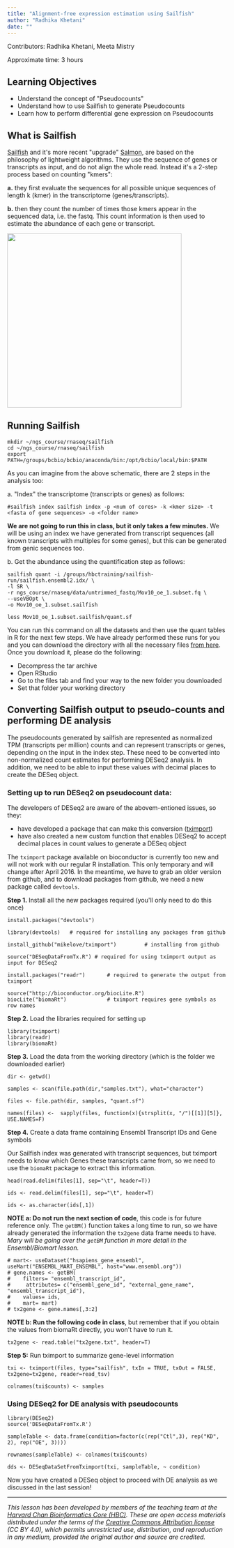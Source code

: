 ```yaml
---
title: "Alignment-free expression estimation using Sailfish"
author: "Radhika Khetani"
date: ""
---
```


Contributors: Radhika Khetani, Meeta Mistry

Approximate time: 3 hours

## Learning Objectives

* Understand the concept of "Pseudocounts"
* Understand how to use Sailfish to generate Pseudocounts
* Learn how to perform differential gene expression on Pseudocounts

## What is Sailfish

[Sailfish](http://www.cs.cmu.edu/~ckingsf/software/sailfish/index.html) and it's more recent "upgrade" [Salmon](https://combine-lab.github.io/salmon/), are based on the philosophy of lightweight algorithms. They use the sequence of genes or transcripts as input, and do not align the whole read. Instead it's a 2-step process based on counting "kmers":

**a.** they first evaluate the sequences for all possible unique sequences of length k (kmer) in the transcriptome (genes/transcripts).

**b.** then they count the number of times those kmers appear in the sequenced data, i.e. the fastq. This count information is then used to estimate the abundance of each gene or transcript. 

<img src="../img/nbt.2862-F1.jpg" width="400">

## Running Sailfish

    mkdir ~/ngs_course/rnaseq/sailfish
    cd ~/ngs_course/rnaseq/sailfish
    export PATH=/groups/bcbio/bcbio/anaconda/bin:/opt/bcbio/local/bin:$PATH
    
As you can imagine from the above schematic, there are 2 steps in the analysis too:

a. "Index" the transcriptome (transcripts or genes) as follows:
    
    #sailfish index sailfish index -p <num of cores> -k <kmer size> -t <fasta of gene sequences> -o <folder name>

**We are not going to run this in class, but it only takes a few minutes.** We will be using an index we have generated from transcript sequences (all known transcripts with multiples for some genes), but this can be generated from genic sequences too. 

b. Get the abundance using the quantification step as follows:

    sailfish quant -i /groups/hbctraining/sailfish-run/sailfish.ensembl2.idx/ \
    -l SR \
    -r ngs_course/rnaseq/data/untrimmed_fastq/Mov10_oe_1.subset.fq \
    --useVBOpt \
    -o Mov10_oe_1.subset.sailfish
    
    less Mov10_oe_1.subset.sailfish/quant.sf
  
You can run this command on all the datasets and then use the quant tables in R for the next few steps. We have already performed these runs for you and you can download the directory with all the necessary files [from here](). Once you download it, please do the following:
* Decompress the tar archive
* Open RStudio
* Go to the files tab and find your way to the new folder you downloaded
* Set that folder your working directory

## Converting Sailfish output to pseudo-counts and performing DE analysis

The pseudocounts generated by sailfish are represented as normalized TPM (transcripts per million) counts and can represent transcripts or genes, depending on the input in the index step. These need to be converted into non-normalized count estimates for performing DESeq2 analysis. In addition, we need to be able to input these values with decimal places to create the DESeq object. 

### Setting up to run DESeq2 on pseudocount data:

The developers of DESeq2 are aware of the abovem-entioned issues, so they:
* have developed a package that can make this conversion ([tximport](https://github.com/mikelove/tximport#update-now-hosted-on-bioconductor))
* have also created a new custom function that enables DESeq2 to accept decimal places in count values to generate a DESeq object

The `tximport` package available on bioconductor is currently too new and will not work with our regular R installation. This only temporary and will change after April 2016. In the meantime, we have to grab an older version from github, and to download packages from github, we need a new package called `devtools`.

**Step 1.** Install all the new packages required (you'll only need to do this once)
    
    install.packages("devtools")

    library(devtools)   # required for installing any packages from github
    
    install_github("mikelove/tximport")         # installing from github

    source("DESeqDataFromTx.R") # required for using tximport output as input for DESeq2

    install.packages("readr")       # required to generate the output from tximport

    source("http://bioconductor.org/biocLite.R")
    biocLite("biomaRt")             # tximport requires gene symbols as row names
    
**Step 2.** Load the libraries required for setting up

    library(tximport)
    library(readr)
    library(biomaRt)

**Step 3.** Load the data from the working directory (which is the folder we downloaded earlier)
    
    dir <- getwd()
    
    samples <- scan(file.path(dir,"samples.txt"), what="character")
    
    files <- file.path(dir, samples, "quant.sf")
    
    names(files) <-  sapply(files, function(x){strsplit(x, "/")[[1]][5]}, USE.NAMES=F)

**Step 4.** Create a data frame containing Ensembl Transcript IDs and Gene symbols

Our Sailfish index was generated with transcript sequences, but tximport needs to know which Genes these transcripts came from, so we need to use the `biomaRt` package to extract this information.

    head(read.delim(files[1], sep="\t", header=T))
    
    ids <- read.delim(files[1], sep="\t", header=T)
    
    ids <- as.character(ids[,1])
   

**NOTE a: Do not run the next section of code**, this code is for future reference only. The `getBM()` function takes a long time to run, so we have already generated the information the `tx2gene` data frame needs to have. *Mary will be going over the `getBM` function in more detail in the Ensembl/Biomart lesson.*
    
    # mart<- useDataset("hsapiens_gene_ensembl", useMart("ENSEMBL_MART_ENSEMBL", host="www.ensembl.org"))
    # gene.names <- getBM(
    #    filters= "ensembl_transcript_id", 
    #     attributes= c("ensembl_gene_id", "external_gene_name", "ensembl_transcript_id"),
    #    values= ids,
    #    mart= mart)
    # tx2gene <- gene.names[,3:2]
    
**NOTE b: Run the following code in class**, but remember that if you obtain the values from biomaRt directly, you won't have to run it.

    tx2gene <- read.table("tx2gene.txt", header=T)
    
**Step 5:** Run tximport to summarize gene-level information    
  
    txi <- tximport(files, type="sailfish", txIn = TRUE, txOut = FALSE, tx2gene=tx2gene, reader=read_tsv)
    
    colnames(txi$counts) <- samples
  
### Using DESeq2 for DE analysis with pseudocounts
    
    library(DESeq2)
    source('DESeqDataFromTx.R')
    
    sampleTable <- data.frame(condition=factor(c(rep("Ctl",3), rep("KD", 2), rep("OE", 3))))
    
    rownames(sampleTable) <- colnames(txi$counts)
    
    dds <- DESeqDataSetFromTximport(txi, sampleTable, ~ condition)
    
Now you have created a DESeq object to proceed with DE analysis as we discussed in the last session!

***
*This lesson has been developed by members of the teaching team at the [Harvard Chan Bioinformatics Core (HBC)](http://bioinformatics.sph.harvard.edu/). These are open access materials distributed under the terms of the [Creative Commons Attribution license](https://creativecommons.org/licenses/by/4.0/) (CC BY 4.0), which permits unrestricted use, distribution, and reproduction in any medium, provided the original author and source are credited.*
